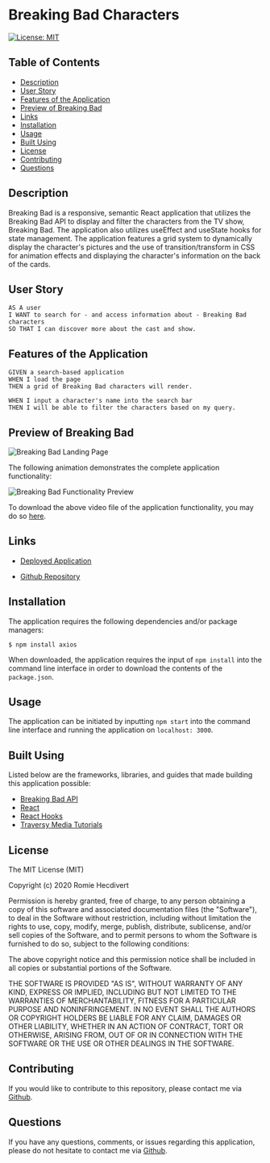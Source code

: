 # Breaking Bad Characters

[![License: MIT](https://img.shields.io/badge/License-MIT-yellow.svg)](https://opensource.org/licenses/MIT)

## Table of Contents
*  [Description](#description)
*  [User Story](#user-story)
*  [Features of the Application](#features-of-the-application)
*  [Preview of Breaking Bad](#preview-of-breaking-bad)
*  [Links](#links)
*  [Installation](#installation)
*  [Usage](#usage)
*  [Built Using](#built-using)
*  [License](#license)
*  [Contributing](#contributing)
*  [Questions](#questions)

## Description

Breaking Bad is a responsive, semantic React application that utilizes the Breaking Bad API to display and filter the characters from the TV show, Breaking Bad. The application also utilizes useEffect and useState hooks for state management. The application features a grid system to dynamically display the character's pictures and the use of transition/transform in CSS for animation effects and displaying the character's information on the back of the cards.

## User Story
~~~
AS A user  
I WANT to search for - and access information about - Breaking Bad characters  
SO THAT I can discover more about the cast and show.  
~~~

## Features of the Application
~~~
GIVEN a search-based application   
WHEN I load the page  
THEN a grid of Breaking Bad characters will render.  

WHEN I input a character's name into the search bar  
THEN I will be able to filter the characters based on my query.  
~~~

## Preview of Breaking Bad

![Breaking Bad Landing Page](assets/images/breakingBadLandingPage.png)

The following animation demonstrates the complete application functionality:

![Breaking Bad Functionality Preview](assets/videos/breakingBadFunctionalityPreview.gif)

To download the above video file of the application functionality, you may do so [here]().

## Links

- [Deployed Application](https://breaking-bad-characters-with-react.netlify.app/)

- [Github Repository](https://github.com/rh9891/BreakingBad)

## Installation

The application requires the following dependencies and/or package managers:

~~~
$ npm install axios 
~~~

When downloaded, the application requires the input of `npm install` into the command line interface in order to download the contents of the `package.json`.

## Usage

The application can be initiated by inputting `npm start` into the command line interface and running the application on `localhost: 3000`.

## Built Using

Listed below are the frameworks, libraries, and guides that made building this application possible:

* [Breaking Bad API](https://breakingbadapi.com/)
* [React](https://reactjs.org/docs/getting-started.html)
* [React Hooks](https://reactjs.org/docs/hooks-intro.html)
* [Traversy Media Tutorials](https://www.traversymedia.com/)

## License

The MIT License (MIT)

Copyright (c) 2020 Romie Hecdivert

Permission is hereby granted, free of charge, to any person obtaining a copy of this software and associated documentation files (the "Software"), to deal in the Software without restriction, including without limitation the rights to use, copy, modify, merge, publish, distribute, sublicense, and/or sell copies of the Software, and to permit persons to whom the Software is furnished to do so, subject to the following conditions:

The above copyright notice and this permission notice shall be included in all copies or substantial portions of the Software.

THE SOFTWARE IS PROVIDED "AS IS", WITHOUT WARRANTY OF ANY KIND, EXPRESS OR IMPLIED, INCLUDING BUT NOT LIMITED TO THE WARRANTIES OF MERCHANTABILITY, FITNESS FOR A PARTICULAR PURPOSE AND NONINFRINGEMENT. IN NO EVENT SHALL THE AUTHORS OR COPYRIGHT HOLDERS BE LIABLE FOR ANY CLAIM, DAMAGES OR OTHER LIABILITY, WHETHER IN AN ACTION OF CONTRACT, TORT OR OTHERWISE, ARISING FROM, OUT OF OR IN CONNECTION WITH THE SOFTWARE OR THE USE OR OTHER DEALINGS IN THE SOFTWARE.

## Contributing

If you would like to contribute to this repository, please contact me via [Github](https://github.com/rh9891).

## Questions

If you have any questions, comments, or issues regarding this application, please do not hesitate to contact me via [Github](https://github.com/rh9891).